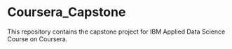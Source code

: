 # Coursera_Capstone
This repository contains the capstone project for IBM Applied Data Science Course on Coursera.
